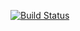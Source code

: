 [![Build Status](https://travis-ci.org/cuitaocrazy/pm.svg?branch=main)](https://travis-ci.org/cuitaocrazy/pm)

